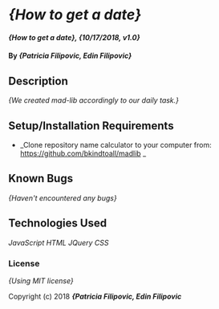 # _{How to get a date}_

#### _{How to get a date}, {10/17/2018, v1.0}_

#### By _**{Patricia Filipovic, Edin Filipovic}**_

## Description

_{We created mad-lib accordingly to our daily task.}_

## Setup/Installation Requirements

* _Clone repository name calculator to your computer from:
https://github.com/bkindtoall/madlib
_

## Known Bugs

_{Haven't encountered any bugs}_


## Technologies Used

_JavaScript_
_HTML_
_JQuery_
_CSS_

### License

*{Using MIT license}*

Copyright (c) 2018 **_{Patricia Filipovic, Edin Filipovic_**
